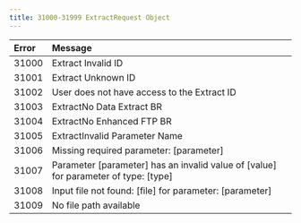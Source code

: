 ```yaml
---
title: 31000-31999 ExtractRequest Object
---
```

<table class="table table-hover">
<thead align="left">
<tr>
<th>Error</th>
<th>Message</th>
</tr>
</thead>
<tbody>
<tr>
<td>31000</td>
<td>Extract Invalid ID</td>
</tr>
<tr>
<td>31001</td>
<td>Extract Unknown ID</td>
</tr>
<tr>
<td>31002</td>
<td>User does not have access to the Extract ID</td>
</tr>
<tr>
<td>31003</td>
<td>ExtractNo Data Extract BR</td>
</tr>
<tr>
<td>31004</td>
<td>ExtractNo Enhanced FTP BR</td>
</tr>
<tr>
<td>31005</td>
<td>ExtractInvalid Parameter Name</td>
</tr>
<tr>
<td>31006</td>
<td>Missing required parameter: [parameter]</td>
</tr>
<tr>
<td>31007</td>
<td>Parameter [parameter] has an invalid value of [value] for parameter of type: [type]</td>
</tr>
<tr>
<td>31008</td>
<td>Input file not found: [file] for parameter: [parameter]</td>
</tr>
<tr>
<td>31009</td>
<td>No file path available</td>
</tr>
</tbody>
</table>